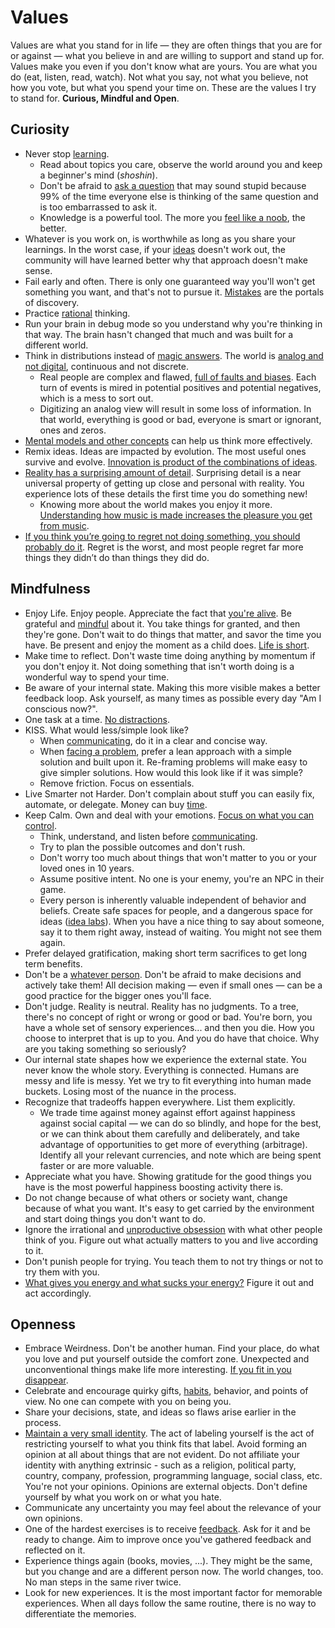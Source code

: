 # Values

Values are what you stand for in life — they are often things that you are for or against — what you believe in and are willing to support and stand up for. Values make you even if you don't know what are yours. You are what you do (eat, listen, read, watch). Not what you say, not what you believe, not how you vote, but what you spend your time on. These are the values I try to stand for. **Curious, Mindful and Open**.

## Curiosity

- Never stop [learning](learning.md).
  - Read about topics you care, observe the world around you and keep a beginner's mind (*shoshin*).
  - Don't be afraid to [ask a question](rationality.md##asking-questions) that may sound stupid because 99% of the time everyone else is thinking of the same question and is too embarrassed to ask it.
  - Knowledge is a powerful tool. The more you [feel like a noob](http://paulgraham.com/noob.html), the better.
- Whatever is you work on, is worthwhile as long as you share your learnings. In the worst case, if your [ideas](random/ideas.md) doesn't work out, the community will have learned better why that approach doesn't make sense.
- Fail early and often. There is only one guaranteed way you'll won't get something you want, and that's not to pursue it. [Mistakes](https://meta.wikimedia.org/wiki/So_you%27ve_made_a_mistake_and_it%27s_public...) are the portals of discovery.
- Practice [rational](rationality.md) thinking.
- Run your brain in debug mode so you understand why you're thinking in that way. The brain hasn't changed that much and was built for a different world.
- Think in distributions instead of [magic answers](http://cassandraxia.com/cogbiases). The world is [analog and not digital](https://waitbutwhy.com/2019/12/political-disney-world.html), continuous and not discrete.
  - Real people are complex and flawed, [full of faults and biases](https://upload.wikimedia.org/wikipedia/commons/6/65/Cognitive_bias_codex_en.svg). Each turn of events is mired in potential positives and potential negatives, which is a mess to sort out.
  - Digitizing an analog view will result in some loss of information. In that world, everything is good or bad, everyone is smart or ignorant, ones and zeros.
- [Mental models and other concepts](concepts.md) can help us think more effectively.
- Remix ideas. Ideas are impacted by evolution. The most useful ones survive and evolve. [Innovation is product of the combinations of ideas](https://youtu.be/XUAIIQFoufs?list=WL).
- [Reality has a surprising amount of detail](http://johnsalvatier.org/blog/2017/reality-has-a-surprising-amount-of-detail). Surprising detail is a near universal property of getting up close and personal with reality. You experience lots of these details the first time you do something new!
  - Knowing more about the world makes you enjoy it more. [Understanding how music is made increases the pleasure you get from music](https://youtu.be/JbVfcZxfIZo?list=WL).
- [If you think you’re going to regret not doing something, you should probably do it](https://blog.samaltman.com/the-days-are-long-but-the-decades-are-short). Regret is the worst, and most people regret far more things they didn’t do than things they did do.

## Mindfulness

- Enjoy Life. Enjoy people. Appreciate the fact that [you're alive](https://youtu.be/9D05ej8u-gU). Be grateful and [mindful](health.md##meditation) about it. You take things for granted, and then they're gone. Don't wait to do things that matter, and savor the time you have. Be present and enjoy the moment as a child does. [Life is short](http://paulgraham.com/vb.html).
- Make time to reflect. Don't waste time doing anything by momentum if you don't enjoy it. Not doing something that isn't worth doing is a wonderful way to spend your time.
- Be aware of your internal state. Making this more visible makes a better feedback loop. Ask yourself, as many times as possible every day "Am I conscious now?".
- One task at a time. [No distractions](time.md##focus).
- KISS. What would less/simple look like?
  - When [communicating](communications.md), do it in a clear and concise way.
  - When [facing a problem](rationality.md#problem-solving), prefer a lean approach with a simple solution and built upon it. Re-framing problems will make easy to give simpler solutions. How would this look like if it was simple?
  - Remove friction. Focus on essentials.
- Live Smarter not Harder. Don't complain about stuff you can easily fix, automate, or delegate. Money can buy [time](time.md).
- Keep Calm. Own and deal with your emotions. [Focus on what you can control](health.md#stoicism).
  - Think, understand, and listen before [communicating](communications.md).
  - Try to plan the possible outcomes and don't rush.
  - Don't worry too much about things that won't matter to you or your loved ones in 10 years.
  - Assume positive intent. No one is your enemy, you're an NPC in their game.
  - Every person is inherently valuable independent of behavior and beliefs. Create safe spaces for people, and a dangerous space for ideas ([idea labs](https://mobile.twitter.com/waitbutwhy/status/1278035160454348800)). When you have a nice thing to say about someone, say it to them right away, instead of waiting. You might not see them again.
- Prefer delayed gratification, making short term sacrifices to get long term benefits.
- Don't be a [whatever person](https://medium.com/@courtneyseiter/the-tribe-of-whatever-or-how-i-learned-to-make-a-decision-8ab0a76f1f0c#.vj7olnmm5). Don't be afraid to make decisions and actively take them! All decision making — even if small ones — can be a good practice for the bigger ones you'll face.
- Don't judge. Reality is neutral. Reality has no judgments. To a tree, there's no concept of right or wrong or good or bad. You're born, you have a whole set of sensory experiences... and then you die. How you choose to interpret that is up to you. And you do have that choice. Why are you taking something so seriously?
- Our internal state shapes how we experience the external state. You never know the whole story. Everything is connected. Humans are messy and life is messy. Yet we try to fit everything into human made buckets. Losing most of the nuance in the process.
- Recognize that tradeoffs happen everywhere. List them explicitly.
  - We trade time against money against effort against happiness against social capital — we can do so blindly, and hope for the best, or we can think about them carefully and deliberately, and take advantage of opportunities to get more of everything (arbitrage). Identify all your relevant currencies, and note which are being spent faster or are more valuable.
- Appreciate what you have. Showing gratitude for the good things you have is the most powerful happiness boosting activity there is.
- Do not change because of what others or society want, change because of what you want. It's easy to get carried by the environment and start doing things you don't want to do.
- Ignore the irrational and [unproductive obsession](https://waitbutwhy.com/2014/06/taming-mammoth-let-peoples-opinions-run-life.html) with what other people think of you. Figure out what actually matters to you and live according to it.
- Don't punish people for trying. You teach them to not try things or not to try them with you.
- [What gives you energy and what sucks your energy?](https://twitter.com/rrhoover/status/1346268904239161344) Figure it out and act accordingly.

## Openness

- Embrace Weirdness. Don't be another human. Find your place, do what you love and put yourself outside the comfort zone. Unexpected and unconventional things make life more interesting. [If you fit in you disappear](https://twitter.com/tobi/status/1319017087948435458).
- Celebrate and encourage quirky gifts, [habits](habits.md), behavior, and points of view. No one can compete with you on being you.
- Share your decisions, state, and ideas so flaws arise earlier in the process.
- [Maintain a very small identity](http://www.paulgraham.com/identity.html). The act of labeling yourself is the act of restricting yourself to what you think fits that label. Avoid forming an opinion at all about things that are not evident. Do not affiliate your identity with anything extrinsic - such as a religion, political party, country, company, profession, programming language, social class, etc. You're not your opinions. Opinions are external objects. Don't define yourself by what you work on or what you hate.
- Communicate any uncertainty you may feel about the relevance of your own opinions.
- One of the hardest exercises is to receive [feedback](communications.md#feedback). Ask for it and be ready to change. Aim to improve once you've gathered feedback and reflected on it.
- Experience things again (books, movies, ...). They might be the same, but you change and are a different person now. The world changes, too. No man steps in the same river twice.
- Look for new experiences. It is the most important factor for memorable experiences. When all days follow the same routine, there is no way to differentiate the memories.
